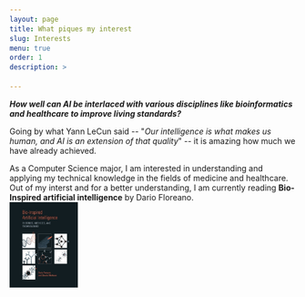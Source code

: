 ```yaml
---
layout: page
title: What piques my interest
slug: Interests
menu: true
order: 1
description: >
   
---
```

  **_How well can AI be interlaced with various disciplines like bioinformatics and healthcare to improve living standards?_**

Going by what Yann LeCun said -- "*Our intelligence is what makes us human, and AI is an extension of that quality*" -- it is amazing how much we have already achieved. 

As a Computer Science major, I am interested in understanding and applying my technical knowledge in the fields of medicine and healthcare. Out of my interst and for a better understanding, I am currently reading **Bio-Inspired artificial intelligence** by Dario Floreano.
<br>
<a href="http://www.dschool.ir/files/__Bio_Inspired_Artificial_Intelligence__Theories__Methods__and_Technologies__Intelligent_Robotics_and_Autonomous_Agents_.pdf"><img src="/assets/img/bio_AI.jpg" height = "150" width="120"/></a>








